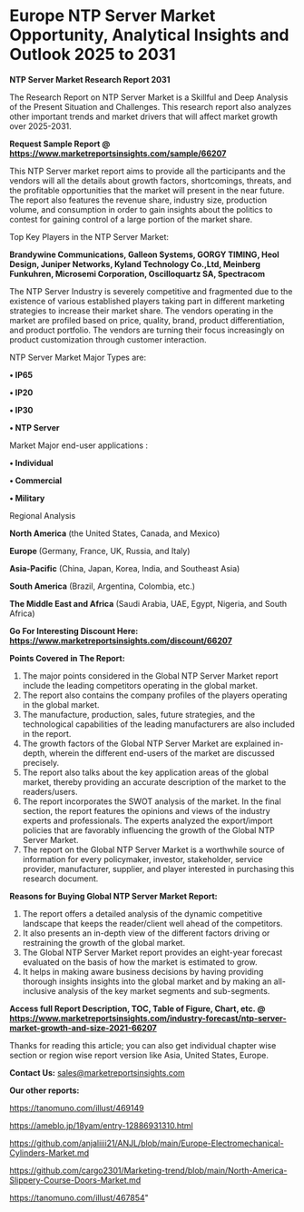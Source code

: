 # Europe NTP Server Market Opportunity, Analytical Insights and Outlook 2025 to 2031

<strong>NTP Server Market Research Report 2031</strong>

The Research Report on NTP Server Market is a Skillful and Deep Analysis of the Present Situation and Challenges. This research report also analyzes other important trends and market drivers that will affect market growth over 2025-2031.

<strong>Request Sample Report @ <a href=https://www.marketreportsinsights.com/sample/66207>https://www.marketreportsinsights.com/sample/66207</a></strong>

This NTP Server market report aims to provide all the participants and the vendors will all the details about growth factors, shortcomings, threats, and the profitable opportunities that the market will present in the near future. The report also features the revenue share, industry size, production volume, and consumption in order to gain insights about the politics to contest for gaining control of a large portion of the market share.

Top Key Players in the NTP Server Market:

<strong>Brandywine Communications, Galleon Systems, GORGY TIMING, Heol Design, Juniper Networks, Kyland Technology Co.,Ltd, Meinberg Funkuhren, Microsemi Corporation, Oscilloquartz SA, Spectracom</strong>

The NTP Server Industry is severely competitive and fragmented due to the existence of various established players taking part in different marketing strategies to increase their market share. The vendors operating in the market are profiled based on price, quality, brand, product differentiation, and product portfolio. The vendors are turning their focus increasingly on product customization through customer interaction.

NTP Server Market Major Types are:

<strong>• IP65

• IP20

• IP30

• NTP Server</strong>

Market Major end-user applications :

<strong>• Individual

• Commercial

• Military</strong>

Regional Analysis

</u><strong><b>North America</b></strong> (the United States, Canada, and Mexico)

<strong><b>Europe </b></strong>(Germany, France, UK, Russia, and Italy)

<strong><b>Asia-Pacific</b></strong> (China, Japan, Korea, India, and Southeast Asia)

<strong><b>South America</b></strong> (Brazil, Argentina, Colombia, etc.)

<strong><b>The Middle East and Africa</b></strong> (Saudi Arabia, UAE, Egypt, Nigeria, and South Africa)

<strong>Go For Interesting Discount Here: <a href=https://www.marketreportsinsights.com/discount/66207>https://www.marketreportsinsights.com/discount/66207</a></strong>

<strong>Points Covered in The Report:</strong>
<ol>
  <li>The major points considered in the Global NTP Server Market report include the leading competitors operating in the global market.</li>
  <li>The report also contains the company profiles of the players operating in the global market.</li>
  <li>The manufacture, production, sales, future strategies, and the technological capabilities of the leading manufacturers are also included in the report.</li>
  <li>The growth factors of the Global NTP Server Market are explained in-depth, wherein the different end-users of the market are discussed precisely.</li>
  <li>The report also talks about the key application areas of the global market, thereby providing an accurate description of the market to the readers/users.</li>
  <li>The report incorporates the SWOT analysis of the market. In the final section, the report features the opinions and views of the industry experts and professionals. The experts analyzed the export/import policies that are favorably influencing the growth of the Global NTP Server Market.</li>
  <li>The report on the Global NTP Server Market is a worthwhile source of information for every policymaker, investor, stakeholder, service provider, manufacturer, supplier, and player interested in purchasing this research document.</li>
</ol>
<strong>Reasons for Buying Global NTP Server Market Report:</strong>

<ol>
  <li>The report offers a detailed analysis of the dynamic competitive landscape that keeps the reader/client well ahead of the competitors.</li>
  <li>It also presents an in-depth view of the different factors driving or restraining the growth of the global market.</li>
  <li>The Global NTP Server Market report provides an eight-year forecast evaluated on the basis of how the market is estimated to grow.</li>
  <li>It helps in making aware business decisions by having providing thorough insights insights into the global market and by making an all-inclusive analysis of the key market segments and sub-segments.</li>
</ol>
<strong>Access full Report Description, TOC, Table of Figure, Chart, etc. @ <a href=https://www.marketreportsinsights.com/industry-forecast/ntp-server-market-growth-and-size-2021-66207>https://www.marketreportsinsights.com/industry-forecast/ntp-server-market-growth-and-size-2021-66207</a></strong>


Thanks for reading this article; you can also get individual chapter wise section or region wise report version like Asia, United States, Europe.

<strong>Contact Us:</strong>
sales@marketreportsinsights.com

<strong>Our other reports:</strong>

<a href=https://tanomuno.com/illust/469149>https://tanomuno.com/illust/469149</a>

<a href=https://ameblo.jp/18yam/entry-12886931310.html>https://ameblo.jp/18yam/entry-12886931310.html</a>

<a href=https://github.com/anjaliiii21/ANJL/blob/main/Europe-Electromechanical-Cylinders-Market.md>https://github.com/anjaliiii21/ANJL/blob/main/Europe-Electromechanical-Cylinders-Market.md</a>

<a href=https://github.com/cargo2301/Marketing-trend/blob/main/North-America-Slippery-Course-Doors-Market.md>https://github.com/cargo2301/Marketing-trend/blob/main/North-America-Slippery-Course-Doors-Market.md</a>

<a href=https://tanomuno.com/illust/467854>https://tanomuno.com/illust/467854</a>"
